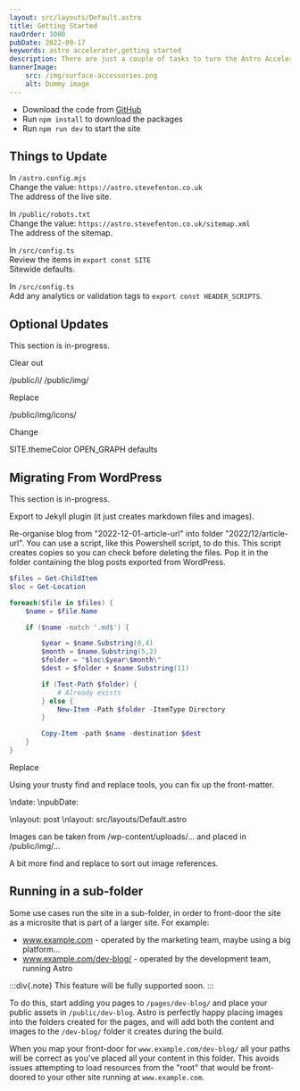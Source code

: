 ```yaml
---
layout: src/layouts/Default.astro
title: Getting Started
navOrder: 1000
pubDate: 2022-09-17
keywords: astro accelerator,getting started
description: There are just a couple of tasks to turn the Astro Accelerator into your own working website.
bannerImage:
    src: /img/surface-accessories.png
    alt: Dummy image
---
```


- Download the code from [GitHub](https://github.com/Steve-Fenton/astro-accelerator)
- Run `npm install` to download the packages
- Run `npm run dev` to start the site

## Things to Update

In `/astro.config.mjs`\
Change the value: `https://astro.stevefenton.co.uk`\
The address of the live site.

In `/public/robots.txt`\
Change the value: `https://astro.stevefenton.co.uk/sitemap.xml`\
The address of the sitemap.

In `/src/config.ts`\
Review the items in `export const SITE`\
Sitewide defaults.

In `/src/config.ts`\
Add any analytics or validation tags to `export const HEADER_SCRIPTS`.

## Optional Updates

This section is in-progress.

Clear out

/public/i/
/public/img/

Replace

/public/img/icons/

Change

SITE.themeColor
OPEN_GRAPH defaults

## Migrating From WordPress

This section is in-progress.

Export to Jekyll plugin (it just creates markdown files and images).

Re-organise blog from "2022-12-01-article-url" into folder "2022/12/article-url". You can use a script, like this Powershell script, to do this. This script creates copies so you can check before deleting the files. Pop it in the folder containing the blog posts exported from WordPress.

```powershell
$files = Get-ChildItem
$loc = Get-Location

foreach($file in $files) {
    $name = $file.Name

    if ($name -match '.md$') {

        $year = $name.Substring(0,4)
        $month = $name.Substring(5,2)
        $folder = "$loc\$year\$month\"
        $dest = $folder + $name.Substring(11)

        if (Test-Path $folder) {
            # Already exists
        } else {
            New-Item -Path $folder -ItemType Directory
        }

        Copy-Item -path $name -destination $dest
    }
}
```

Replace

Using your trusty find and replace tools, you can fix up the front-matter.

\ndate:
\npubDate:

\nlayout: post
\nlayout: src/layouts/Default.astro

Images can be taken from /wp-content/uploads/... and placed in /public/img/...

A bit more find and replace to sort out image references.

## Running in a sub-folder

Some use cases run the site in a sub-folder, in order to front-door the site as a microsite that is part of a larger site. For example:

 - www.example.com - operated by the marketing team, maybe using a big platform...
 - www.example.com/dev-blog/ - operated by the development team, running Astro

:::div{.note}
This feature will be fully supported soon.
:::

To do this, start adding you pages to `/pages/dev-blog/` and place your public assets in `/public/dev-blog`. Astro is perfectly happy placing images into the folders created for the pages, and will add both the content and images to the `/dev-blog/` folder it creates during the build.

When you map your front-door for `www.example.com/dev-blog/` all your paths will be correct as you've placed all your content in this folder. This avoids issues attempting to load resources from the "root" that would be front-doored to your other site running at `www.example.com`.